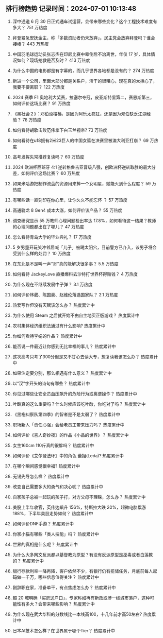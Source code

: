
## 排行榜趋势 记录时间：2024-07-01 10:13:48
  
  1. 深中通道 6 月 30 日正式通车试运营，会带来哪些变化？这个工程技术难度有多大？ 751 万热度
    
  2. 拜登紧急安抚金主，称「多数资助者仍未放弃」，民主党会放弃拜登吗？谁会接棒？ 443 万热度
    
  3. 中国羽毛球运动员张志杰在印尼比赛中晕倒后不治离世，年仅 17 岁，具体情况如何？现场抢救是否及时？ 413 万热度
    
  4. 为什么中国的电影都是有字幕的，而几乎世界各地都是没有的？ 274 万热度
    
  5. 新进一个公司，里面大部分都是关系户，活干的很糟心，现在真的太揪心了，我要不要离职？ 122 万热度
    
  6. 2024 赛季 F1 奥地利大奖赛，拉塞尔夺冠，皮亚斯特里第二，赛恩斯第三，如何评价这场比赛？ 91 万热度
    
  7. 《黑社会２》：邓伯滚楼梯，是因为阿乐太疯狂，还是因为邓伯缺乏江湖经验？ 78 万热度
    
  8. 如何看待胡歌击败范伟拿下白玉兰视帝? 73 万热度
    
  9. 如何看待在u18拥有2米23巨人的中国女篮在决赛里被澳大利亚打崩？ 69 万热度
    
  10. 高考发挥失常推荐复读吗？ 60 万热度
    
  11. 2024 欧洲杯西班牙 4:1 逆转格鲁吉亚晋级八强，创欧洲杯逆转取胜的最大分差，如何评价这场比赛？ 60 万热度
    
  12. 如果米哈游把制作流萤的资源用来捧一个女明星，她能火到什么程度？ 59 万热度
    
  13. 有哪些话一直刻印在你心里，让你久久不能忘怀 ？ 57 万热度
    
  14. 高通骁龙 8 Gen4 成本大涨，如何评价该产品？ 55 万热度
    
  15. 调查研究显示 55 万教师心理问题检出率达 17.8%，如何看待这一结果？教师的心理问题都出在了哪儿？ 47 万热度
    
  16. 怎么看待青岛大学的毕业典礼？ 17 万热度
    
  17. 5 岁男童开玩笑冲邻居喊「儿子」被踢太阳穴，目前警方已介入，该男子将会受到什么样的处罚？ 10 万热度
    
  18. 在东北是不是叫一声“哥”真的能解决很多事？ 5.5 万热度
    
  19. 如何看待 JackeyLove 直播爆料去沙特打世界杯得赔钱？ 4 万热度
    
  20. 为什么现在不继续发展中子弹？ 3.1 万热度
    
  21. 如何评价林葳、陈国豪、赵维伦落选国家队？ 2.1 万热度
    
  22. 热爱写作但没有天赋该怎么办？ 热度累计中
    
  23. 为什么使用 Steam 之后就开始不由自主地买正版游戏？ 热度累计中
    
  24. 农村集体经济组织法通过有什么影响? 热度累计中
    
  25. 你如何看待李娟的作品？ 热度累计中
    
  26. 能否说一件最近让你感到无比幸福的事儿？ 热度累计中
    
  27. 这次高考只考了300分但是又不甘心去读大专，想复读我该怎么办？ 热度累计中
    
  28. 如果注定要分别，那么相遇有什么意义？ 热度累计中
    
  29. 以“汉”字开头的诗句有哪些？ 热度累计中
    
  30. 你见过哪些让安全员血压飙升的危险行为或离谱操作？ 热度累计中
    
  31. 叶酸真的这么重要吗？什么时候应该吃叶酸，你吃对了吗？ 热度累计中
    
  32. 《黑袍纠察队第四季》的智者是不是太弱了？ 热度累计中
    
  33. 职场新人「责任心强」会给老员工带来压力吗？ 热度累计中
    
  34. 如何评价《喜人奇妙夜》的作品《小品的世界》？ 热度累计中
    
  35. 女生160cm 110斤真的很胖吗？ 热度累计中
    
  36. 如何评价《艾尔登法环》中的角色 蕾妲(Leda)? 热度累计中
    
  37. 在哪个瞬间感觉很幸福? 热度累计中
    
  38. 无锡先导怎么样？ 热度累计中
    
  39. 改变自己需要多大的勇气和决心呢？ 热度累计中
    
  40. 自家孩子总被一起玩的孩子打，对方父母不理睬，怎么办？ 热度累计中
    
  41. 美股上半年收官，英伟达飙升 156%，特斯拉大跌 20%，超微电脑累涨 188%，下半年美股走势如何？ 热度累计中
    
  42. 如何评价DNF手游？ 热度累计中
    
  43. 你家小猫有哪些「类人技能」吗？ 热度累计中
    
  44. 世界的真相是什么呢？ 热度累计中
    
  45. 为什么大多网文反派都以基督教为原型？有没有反派原型是巫毒或者白莲教的？ 热度累计中
    
  46. 银行存款利率一降再降，客户依然不少，有银行仍有揽储任务，月底前每人起码做一千万，哪些信息值得关注？ 热度累计中
    
  47. 刚辞职在家，准备单干，有点焦虑怎么办？ 热度累计中
    
  48. 超 20 城明确「买房送户口」，专家称如再有新政或涉一线城市落户，这种可能性有多大？会带来哪些影响？ 热度累计中
    
  49. 为什么现在武大华科的分数线比一本线高100，十几年前才高50左右? 热度累计中
    
  50. 日本AI技术怎么样？在世界属于哪个Tier？ 热度累计中
    